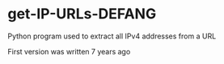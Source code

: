# get-IP-URLs-DEFANG

Python program used to extract all IPv4 addresses from a URL

First version was written 7 years ago

